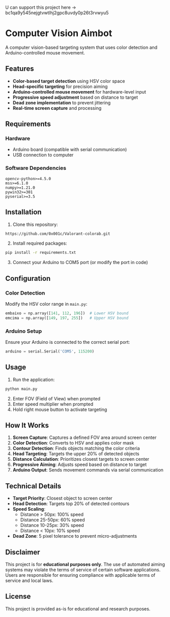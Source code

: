 U can support this project here -> bc1qa9y545nejgtvwtlhj2gpc8uvdy0p26t3rvwyu5

# Computer Vision Aimbot

A computer vision-based targeting system that uses color detection and Arduino-controlled mouse movement.

## Features

- **Color-based target detection** using HSV color space
- **Head-specific targeting** for precision aiming
- **Arduino-controlled mouse movement** for hardware-level input
- **Progressive speed adjustment** based on distance to target
- **Dead zone implementation** to prevent jittering
- **Real-time screen capture** and processing

## Requirements

### Hardware
- Arduino board (compatible with serial communication)
- USB connection to computer

### Software Dependencies
```
opencv-python>=4.5.0
mss>=6.1.0
numpy>=1.21.0
pywin32>=301
pyserial>=3.5
```

## Installation

1. Clone this repository:
```bash
https://github.com/0x001c/Valorant-colorab.git
```

2. Install required packages:
```bash
pip install -r requirements.txt
```

3. Connect your Arduino to COM5 port (or modify the port in code)

## Configuration

### Color Detection
Modify the HSV color range in `main.py`:
```python
embaixo = np.array([141, 112, 196])  # Lower HSV bound
emcima = np.array([149, 197, 255])   # Upper HSV bound
```

### Arduino Setup
Ensure your Arduino is connected to the correct serial port:
```python
arduino = serial.Serial('COM5', 115200)
```

## Usage

1. Run the application:
```bash
python main.py
```

2. Enter FOV (Field of View) when prompted
3. Enter speed multiplier when prompted
4. Hold right mouse button to activate targeting

## How It Works

1. **Screen Capture**: Captures a defined FOV area around screen center
2. **Color Detection**: Converts to HSV and applies color mask
3. **Contour Detection**: Finds objects matching the color criteria
4. **Head Targeting**: Targets the upper 20% of detected objects
5. **Distance Calculation**: Prioritizes closest targets to screen center
6. **Progressive Aiming**: Adjusts speed based on distance to target
7. **Arduino Output**: Sends movement commands via serial communication

## Technical Details

- **Target Priority**: Closest object to screen center
- **Head Detection**: Targets top 20% of detected contours
- **Speed Scaling**: 
  - Distance > 50px: 100% speed
  - Distance 25-50px: 60% speed  
  - Distance 10-25px: 30% speed
  - Distance < 10px: 10% speed
- **Dead Zone**: 5 pixel tolerance to prevent micro-adjustments

## Disclaimer

This project is for **educational purposes only**. The use of automated aiming systems may violate the terms of service of certain software applications. Users are responsible for ensuring compliance with applicable terms of service and local laws.

## License

This project is provided as-is for educational and research purposes.
